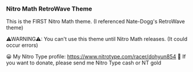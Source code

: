 ### Nitro Math RetroWave Theme

This is the FIRST Nitro Math theme.
(I referenced Nate-Dogg's RetroWave theme)

⚠WARNING⚠: You can't use this theme until Nitro Math releases. (It could occur errors)

😀 My Nitro Type profile: https://www.nitrotype.com/racer/dohyun854
🎁 If you want to donate, please send me Nitro Type cash or NT gold
